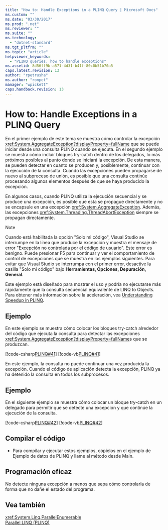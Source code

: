 ```yaml
---
title: "How to: Handle Exceptions in a PLINQ Query | Microsoft Docs"
ms.custom: ""
ms.date: "03/30/2017"
ms.prod: ".net"
ms.reviewer: ""
ms.suite: ""
ms.technology: 
  - "dotnet-standard"
ms.tgt_pltfrm: ""
ms.topic: "article"
helpviewer_keywords: 
  - "PLINQ queries, how to handle exceptions"
ms.assetid: 8d56ff9b-a571-4d31-b41f-80c0b51b70a5
caps.latest.revision: 13
author: "rpetrusha"
ms.author: "ronpet"
manager: "wpickett"
caps.handback.revision: 13
---
```

# How to: Handle Exceptions in a PLINQ Query
En el primer ejemplo de este tema se muestra cómo controlar la excepción <xref:System.AggregateException?displayProperty=fullName> que se puede iniciar desde una consulta PLINQ cuando se ejecuta.  En el segundo ejemplo se muestra cómo incluir bloques try\-catch dentro de los delegados, lo más próximos posibles al punto donde se iniciará la excepción.  De esta manera, se pueden detectar en cuanto se producen y, posiblemente, continuar con la ejecución de la consulta.  Cuando las excepciones pueden propagarse de nuevo al subproceso de unión, es posible que una consulta continúe procesando algunos elementos después de que se haya producido la excepción.  
  
 En algunos casos, cuando PLINQ utiliza la ejecución secuencial y se produce una excepción, es posible que esta se propague directamente y no se encapsule en una excepción <xref:System.AggregateException>.  Además, las excepciones <xref:System.Threading.ThreadAbortException> siempre se propagan directamente.  
  
> [!NOTE]
>  Cuando está habilitada la opción "Solo mi código", Visual Studio se interrumpe en la línea que produce la excepción y muestra el mensaje de error "Excepción no controlada por el código de usuario". Este error es benigno.  Puede presionar F5 para continuar y ver el comportamiento de control de excepciones que se muestra en los ejemplos siguientes.  Para evitar que Visual Studio se interrumpa con el primer error, desactive la casilla "Solo mi código" bajo **Herramientas, Opciones, Depuración, General**.  
>   
>  Este ejemplo está diseñado para mostrar el uso y podría no ejecutarse más rápidamente que la consulta secuencial equivalente de LINQ to Objects.  Para obtener más información sobre la aceleración, vea [Understanding Speedup in PLINQ](../../../docs/standard/parallel-programming/understanding-speedup-in-plinq.md).  
  
## Ejemplo  
 En este ejemplo se muestra cómo colocar los bloques try\-catch alrededor del código que ejecuta la consulta para detectar las excepciones <xref:System.AggregateException?displayProperty=fullName>s que se produzcan.  
  
 [!code-csharp[PLINQ#41](../../../samples/snippets/csharp/VS_Snippets_Misc/plinq/cs/plinqsamples.cs#41)]
 [!code-vb[PLINQ#41](../../../samples/snippets/visualbasic/VS_Snippets_Misc/plinq/vb/plinqsnippets1.vb#41)]  
  
 En este ejemplo, la consulta no puede continuar una vez producida la excepción.  Cuando el código de aplicación detecta la excepción, PLINQ ya ha detenido la consulta en todos los subprocesos.  
  
## Ejemplo  
 En el siguiente ejemplo se muestra cómo colocar un bloque try\-catch en un delegado para permitir que se detecte una excepción y que continúe la ejecución de la consulta.  
  
 [!code-csharp[PLINQ#42](../../../samples/snippets/csharp/VS_Snippets_Misc/plinq/cs/plinqsamples.cs#42)]
 [!code-vb[PLINQ#42](../../../samples/snippets/visualbasic/VS_Snippets_Misc/plinq/vb/plinqsnippets1.vb#42)]  
  
## Compilar el código  
  
-   Para compilar y ejecutar estos ejemplos, cópielos en el ejemplo de Ejemplo de datos de PLINQ y llame al método desde Main.  
  
## Programación eficaz  
 No detecte ninguna excepción a menos que sepa cómo controlarla de forma que no dañe el estado del programa.  
  
## Vea también  
 <xref:System.Linq.ParallelEnumerable>   
 [Parallel LINQ \(PLINQ\)](../../../docs/standard/parallel-programming/parallel-linq-plinq.md)